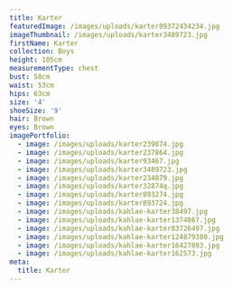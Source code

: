 ```yaml
---
title: Karter
featuredImage: /images/uploads/karter89372434234.jpg
imageThumbnail: /images/uploads/karter3489723.jpg
firstName: Karter
collection: Boys
height: 105cm
measurementType: chest
bust: 58cm
waist: 53cm
hips: 63cm
size: '4'
shoeSize: '9'
hair: Brown
eyes: Brown
imagePortfolio:
  - image: /images/uploads/karter239874.jpg
  - image: /images/uploads/karter237864.jpg
  - image: /images/uploads/karter93467.jpg
  - image: /images/uploads/karter3489723.jpg
  - image: /images/uploads/karter234879.jpg
  - image: /images/uploads/karter32874q.jpg
  - image: /images/uploads/karter893274.jpg
  - image: /images/uploads/karter893724.jpg
  - image: /images/uploads/kahlae-karter38497.jpg
  - image: /images/uploads/kahlae-karter1374867.jpg
  - image: /images/uploads/kahlae-karter83726497.jpg
  - image: /images/uploads/kahlae-karter124879380.jpg
  - image: /images/uploads/kahlae-karter16427893.jpg
  - image: /images/uploads/kahlae-karter162573.jpg
meta:
  title: Karter
---
```


